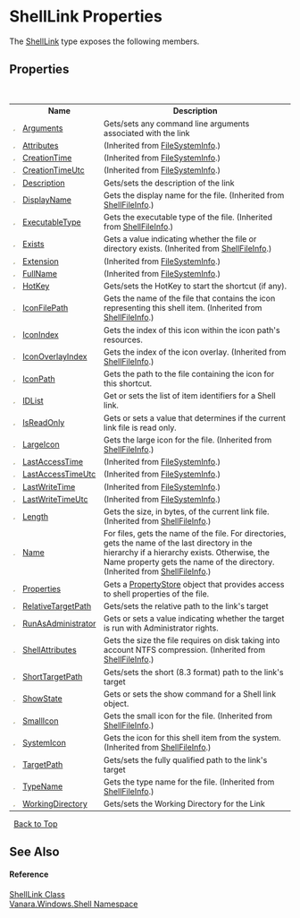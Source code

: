 # ShellLink Properties
 

The <a href="89f142ea-a38c-21e5-1d8c-e787b266682e">ShellLink</a> type exposes the following members.


## Properties
&nbsp;<table><tr><th></th><th>Name</th><th>Description</th></tr><tr><td>![Public property](media/pubproperty.gif "Public property")</td><td><a href="45a11fff-3f4d-cd67-1cfb-8f639d74237a">Arguments</a></td><td>
Gets/sets any command line arguments associated with the link</td></tr><tr><td>![Public property](media/pubproperty.gif "Public property")</td><td><a href="http://msdn2.microsoft.com/en-us/library/4hbkc9z9" target="_blank">Attributes</a></td><td> (Inherited from <a href="http://msdn2.microsoft.com/en-us/library/975xhcs9" target="_blank">FileSystemInfo</a>.)</td></tr><tr><td>![Public property](media/pubproperty.gif "Public property")</td><td><a href="http://msdn2.microsoft.com/en-us/library/wf7120ha" target="_blank">CreationTime</a></td><td> (Inherited from <a href="http://msdn2.microsoft.com/en-us/library/975xhcs9" target="_blank">FileSystemInfo</a>.)</td></tr><tr><td>![Public property](media/pubproperty.gif "Public property")</td><td><a href="http://msdn2.microsoft.com/en-us/library/73k4xz4k" target="_blank">CreationTimeUtc</a></td><td> (Inherited from <a href="http://msdn2.microsoft.com/en-us/library/975xhcs9" target="_blank">FileSystemInfo</a>.)</td></tr><tr><td>![Public property](media/pubproperty.gif "Public property")</td><td><a href="878afb4b-2d48-1aa9-cb8a-b748505384dd">Description</a></td><td>
Gets/sets the description of the link</td></tr><tr><td>![Public property](media/pubproperty.gif "Public property")</td><td><a href="c2122775-80b2-c878-a9c2-f1c835bc5c8e">DisplayName</a></td><td>
Gets the display name for the file.
 (Inherited from <a href="f8a3bef0-a27b-ff0c-db34-501e29265522">ShellFileInfo</a>.)</td></tr><tr><td>![Public property](media/pubproperty.gif "Public property")</td><td><a href="225008c2-557a-0bdc-0c52-a3939a4db856">ExecutableType</a></td><td>
Gets the executable type of the file.
 (Inherited from <a href="f8a3bef0-a27b-ff0c-db34-501e29265522">ShellFileInfo</a>.)</td></tr><tr><td>![Public property](media/pubproperty.gif "Public property")</td><td><a href="322d7dc7-9b02-c3e9-31ae-82d996fa2102">Exists</a></td><td>
Gets a value indicating whether the file or directory exists.
 (Inherited from <a href="f8a3bef0-a27b-ff0c-db34-501e29265522">ShellFileInfo</a>.)</td></tr><tr><td>![Public property](media/pubproperty.gif "Public property")</td><td><a href="http://msdn2.microsoft.com/en-us/library/zcc3dsef" target="_blank">Extension</a></td><td> (Inherited from <a href="http://msdn2.microsoft.com/en-us/library/975xhcs9" target="_blank">FileSystemInfo</a>.)</td></tr><tr><td>![Public property](media/pubproperty.gif "Public property")</td><td><a href="http://msdn2.microsoft.com/en-us/library/yy2hs5da" target="_blank">FullName</a></td><td> (Inherited from <a href="http://msdn2.microsoft.com/en-us/library/975xhcs9" target="_blank">FileSystemInfo</a>.)</td></tr><tr><td>![Public property](media/pubproperty.gif "Public property")</td><td><a href="e01ef39b-ab84-e0fc-6be1-69cdec1ec465">HotKey</a></td><td>
Gets/sets the HotKey to start the shortcut (if any).</td></tr><tr><td>![Public property](media/pubproperty.gif "Public property")</td><td><a href="26acd3d4-00e0-abb4-9823-d03a04628723">IconFilePath</a></td><td>
Gets the name of the file that contains the icon representing this shell item.
 (Inherited from <a href="f8a3bef0-a27b-ff0c-db34-501e29265522">ShellFileInfo</a>.)</td></tr><tr><td>![Public property](media/pubproperty.gif "Public property")</td><td><a href="40944945-e035-0c4c-46c2-07b7a8b0812a">IconIndex</a></td><td>
Gets the index of this icon within the icon path's resources.</td></tr><tr><td>![Public property](media/pubproperty.gif "Public property")</td><td><a href="7215b5d0-c773-ca28-88bf-df8f9482e7e4">IconOverlayIndex</a></td><td>
Gets the index of the icon overlay.
 (Inherited from <a href="f8a3bef0-a27b-ff0c-db34-501e29265522">ShellFileInfo</a>.)</td></tr><tr><td>![Public property](media/pubproperty.gif "Public property")</td><td><a href="32c17527-a4b8-232f-ee06-0793f19dbeed">IconPath</a></td><td>
Gets the path to the file containing the icon for this shortcut.</td></tr><tr><td>![Public property](media/pubproperty.gif "Public property")</td><td><a href="41b82cdb-1498-2929-a067-2c8e62fdf501">IDList</a></td><td>
Get or sets the list of item identifiers for a Shell link.</td></tr><tr><td>![Public property](media/pubproperty.gif "Public property")</td><td><a href="c3bc1bbd-39cc-e5da-9e32-c2840ef668f0">IsReadOnly</a></td><td>
Gets or sets a value that determines if the current link file is read only.</td></tr><tr><td>![Public property](media/pubproperty.gif "Public property")</td><td><a href="01ac4bf9-475b-88b4-c043-b6ac600c551b">LargeIcon</a></td><td>
Gets the large icon for the file.
 (Inherited from <a href="f8a3bef0-a27b-ff0c-db34-501e29265522">ShellFileInfo</a>.)</td></tr><tr><td>![Public property](media/pubproperty.gif "Public property")</td><td><a href="http://msdn2.microsoft.com/en-us/library/556z1d47" target="_blank">LastAccessTime</a></td><td> (Inherited from <a href="http://msdn2.microsoft.com/en-us/library/975xhcs9" target="_blank">FileSystemInfo</a>.)</td></tr><tr><td>![Public property](media/pubproperty.gif "Public property")</td><td><a href="http://msdn2.microsoft.com/en-us/library/tsazt3h4" target="_blank">LastAccessTimeUtc</a></td><td> (Inherited from <a href="http://msdn2.microsoft.com/en-us/library/975xhcs9" target="_blank">FileSystemInfo</a>.)</td></tr><tr><td>![Public property](media/pubproperty.gif "Public property")</td><td><a href="http://msdn2.microsoft.com/en-us/library/ss17a3ae" target="_blank">LastWriteTime</a></td><td> (Inherited from <a href="http://msdn2.microsoft.com/en-us/library/975xhcs9" target="_blank">FileSystemInfo</a>.)</td></tr><tr><td>![Public property](media/pubproperty.gif "Public property")</td><td><a href="http://msdn2.microsoft.com/en-us/library/454zbts9" target="_blank">LastWriteTimeUtc</a></td><td> (Inherited from <a href="http://msdn2.microsoft.com/en-us/library/975xhcs9" target="_blank">FileSystemInfo</a>.)</td></tr><tr><td>![Public property](media/pubproperty.gif "Public property")</td><td><a href="292a6fa7-b8ab-d6e6-1184-666c1ebf366a">Length</a></td><td>
Gets the size, in bytes, of the current link file.
 (Inherited from <a href="f8a3bef0-a27b-ff0c-db34-501e29265522">ShellFileInfo</a>.)</td></tr><tr><td>![Public property](media/pubproperty.gif "Public property")</td><td><a href="e1f0ca89-8b68-feb2-c62d-9418c68f72aa">Name</a></td><td>
For files, gets the name of the file. For directories, gets the name of the last directory in the hierarchy if a hierarchy exists. Otherwise, the Name property gets the name of the directory.
 (Inherited from <a href="f8a3bef0-a27b-ff0c-db34-501e29265522">ShellFileInfo</a>.)</td></tr><tr><td>![Public property](media/pubproperty.gif "Public property")</td><td><a href="e52ff303-fd02-33a9-bdae-7ccf3b6f42b2">Properties</a></td><td>
Gets a <a href="645b387b-035a-14f3-444b-f9d2bed24e20">PropertyStore</a> object that provides access to shell properties of the file.</td></tr><tr><td>![Public property](media/pubproperty.gif "Public property")</td><td><a href="d76329aa-647d-148a-da17-de46c4748687">RelativeTargetPath</a></td><td>
Gets/sets the relative path to the link's target</td></tr><tr><td>![Public property](media/pubproperty.gif "Public property")</td><td><a href="3c079ffa-7495-6830-1881-1bb86670fb79">RunAsAdministrator</a></td><td>
Gets or sets a value indicating whether the target is run with Administrator rights.</td></tr><tr><td>![Public property](media/pubproperty.gif "Public property")</td><td><a href="02b923ae-0e48-6f33-ac3e-9debc504cceb">ShellAttributes</a></td><td>
Gets the size the file requires on disk taking into account NTFS compression.
 (Inherited from <a href="f8a3bef0-a27b-ff0c-db34-501e29265522">ShellFileInfo</a>.)</td></tr><tr><td>![Public property](media/pubproperty.gif "Public property")</td><td><a href="c64a9a49-3740-bac1-3f9f-2c96dcd38011">ShortTargetPath</a></td><td>
Gets/sets the short (8.3 format) path to the link's target</td></tr><tr><td>![Public property](media/pubproperty.gif "Public property")</td><td><a href="374371e7-9e5c-dd1d-d61e-0b25d365f7fb">ShowState</a></td><td>
Gets or sets the show command for a Shell link object.</td></tr><tr><td>![Public property](media/pubproperty.gif "Public property")</td><td><a href="8c464780-11a1-f245-9709-0201deef4d7c">SmallIcon</a></td><td>
Gets the small icon for the file.
 (Inherited from <a href="f8a3bef0-a27b-ff0c-db34-501e29265522">ShellFileInfo</a>.)</td></tr><tr><td>![Public property](media/pubproperty.gif "Public property")</td><td><a href="e9189508-a497-376b-77cd-fffb82469a64">SystemIcon</a></td><td>
Gets the icon for this shell item from the system.
 (Inherited from <a href="f8a3bef0-a27b-ff0c-db34-501e29265522">ShellFileInfo</a>.)</td></tr><tr><td>![Public property](media/pubproperty.gif "Public property")</td><td><a href="5899a94e-ce1e-84b6-06fe-a61fade029ba">TargetPath</a></td><td>
Gets/sets the fully qualified path to the link's target</td></tr><tr><td>![Public property](media/pubproperty.gif "Public property")</td><td><a href="612de1de-4e5a-3770-b39d-b20c80b70ac1">TypeName</a></td><td>
Gets the type name for the file.
 (Inherited from <a href="f8a3bef0-a27b-ff0c-db34-501e29265522">ShellFileInfo</a>.)</td></tr><tr><td>![Public property](media/pubproperty.gif "Public property")</td><td><a href="1dbe5698-f9dd-da02-54de-d6a430470827">WorkingDirectory</a></td><td>
Gets/sets the Working Directory for the Link</td></tr></table>&nbsp;
<a href="#shelllink-properties">Back to Top</a>

## See Also


#### Reference
<a href="89f142ea-a38c-21e5-1d8c-e787b266682e">ShellLink Class</a><br /><a href="be182789-447d-1423-b31f-7fd1f1f04ab2">Vanara.Windows.Shell Namespace</a><br />